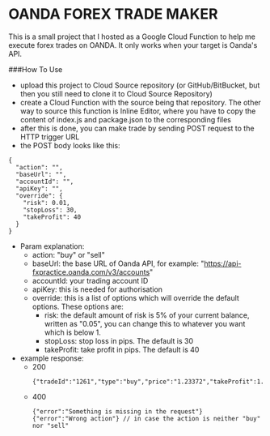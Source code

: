 OANDA FOREX TRADE MAKER
======

This is a small project that I hosted as a Google Cloud Function to help me execute forex trades on OANDA. It only works when your target is Oanda's API.

###How To Use

- upload this project to Cloud Source repository (or GitHub/BitBucket, but then you still need to clone it to Cloud Source Repository)
- create a Cloud Function with the source being that repository. The other way to source this function is Inline Editor, where you have to copy the content of index.js and package.json to the corresponding files
- after this is done, you can make trade by sending POST request to the HTTP trigger URL
- the POST body looks like this: 
```
{
  "action": "", 
  "baseUrl": "",
  "accountId": "",
  "apiKey": "",
  "override": {
    "risk": 0.01,
    "stopLoss": 30,
    "takeProfit": 40
  }
}
```
- Param explanation:
  - action: "buy" or "sell"
  - baseUrl: the base URL of Oanda API, for example: "https://api-fxpractice.oanda.com/v3/accounts"
  - accountId: your trading account ID
  - apiKey: this is needed for authorisation 
  - override: this is a list of options which will override the default options. These options are:
    - risk: the default amount of risk is 5% of your current balance, written as "0.05", you can change this to whatever you want which is below 1.
    - stopLoss: stop loss in pips. The default is 30
    - takeProfit: take profit in pips. The default is 40
- example response: 
  - 200
    ```
    {"tradeId":"1261","type":"buy","price":"1.23372","takeProfit":1.23772,"stopLoss":1.23072,"lotSize":0.06}
    ```
  - 400
    ```
    {"error":"Something is missing in the request"}
    {"error":"Wrong action"} // in case the action is neither "buy" nor "sell"
    ```